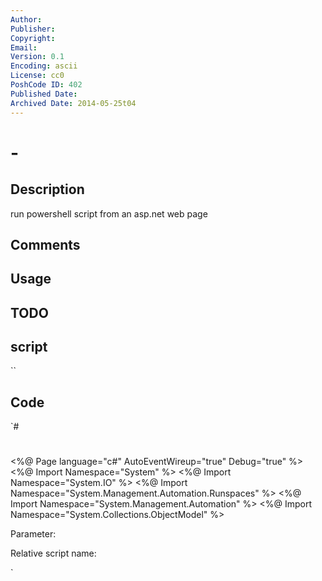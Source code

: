 ```yaml
---
Author: 
Publisher: 
Copyright: 
Email: 
Version: 0.1
Encoding: ascii
License: cc0
PoshCode ID: 402
Published Date: 
Archived Date: 2014-05-25t04
---
```


#  - 

## Description

run powershell script from an asp.net web page

## Comments



## Usage



## TODO



## script

``

## Code

`#
 #
 <%@ Page language="c#" AutoEventWireup="true" Debug="true" %>
 <%@ Import Namespace="System" %>
 <%@ Import Namespace="System.IO" %>
 <%@ Import Namespace="System.Management.Automation.Runspaces" %>
 <%@ Import Namespace="System.Management.Automation" %>
 <%@ Import Namespace="System.Collections.ObjectModel" %>
 
 
 <script language="C#" runat="server">
 
 // The previous lines use <%...%> to indicate script code, and they specify the namespaces to import. As mentioned earlier, the assemblies must be located in the \Bin subdirectory of the application's starting point.
 // http://msdn.microsoft.com/en-us/library/aa309354(VS.71).aspx
 
 //
 // Description:
 //  Run PowerShell Script from an ASP.Net web page
 //
 // Author: 
 //  Wayne Martin, 15/05/2008, http://waynes-world-it.blogspot.com/
 //
 
 private void Button3_Click(object sender, System.EventArgs e)
 {
   String fp = Server.MapPath(".") + "\\" + tPowerShellScriptName.Text;
   StreamReader sr = new StreamReader(fp);
   tPowerShellScriptCode.Text = sr.ReadToEnd();
   sr.Close();
 }
 
 private void Button2_Click(object sender, System.EventArgs e)
 {
   tPowerShellScriptResult.Text = RunScript(tPowerShellScriptCode.Text);
 }
 
 // http://msdn.microsoft.com/en-us/library/ms714635(VS.85).aspx
 
 private string RunScript(string scriptText)
 {
   Runspace runspace = RunspaceFactory.CreateRunspace();
   runspace.Open();
   Pipeline pipeline = runspace.CreatePipeline();
 
   // Create a new runspaces.command object of type script
   Command cmdScript = new Command(scriptText, true, false);
   cmdScript.Parameters.Add("-t", txtInput.Text);
   pipeline.Commands.Add(cmdScript);
     //You could also use: pipeline.Commands.AddScript(scriptText);
 
     // Re-format all output to strings
   pipeline.Commands.Add("Out-String");
 
     // Invoke the pipeline
   Collection<PSObject> results = pipeline.Invoke();
 
     //String sresults = pipeline.Output.Count.ToString();
     //sresults = sresults + "," + results.Count.ToString();
   String sresults = "";
 
   foreach (PSObject obj in results)
   {
     sresults = sresults + obj.ToString();
   }
 
   // close the runspace and set to null
   runspace.Close();
   runspace = null;
 
   return sresults;
 }
 
 
 </script> 
 
 <form id="Form1" method="post" runat="server">
 <P> <asp:Label id="Label1" runat="server" Width="104px">Parameter:</asp:Label> 
 <asp:TextBox id="txtInput" runat="server"></asp:TextBox></P>
 <P> <asp:Button id="Button3" runat="server" Text="Load" OnClick="Button3_Click"></asp:Button> </P>
 <P> <asp:Button id="Button2" runat="server" Text="Run" OnClick="Button2_Click"></asp:Button> </P>
 <P> <asp:Label id="Label2" runat="server" >Relative script name:</asp:Label> 
 <asp:TextBox id="tPowerShellScriptName" Text="test.ps1" runat="server"></asp:TextBox></P>
 <P> <asp:TextBox rows="20" columns="120" TextMode="multiline" id="tPowerShellScriptCode" runat="server"></asp:TextBox></P>
 <P> <asp:TextBox rows="8" columns="120" TextMode="multiline" id="tPowerShellScriptResult" runat="server"></asp:TextBox></P>
 </form>
`

